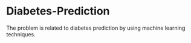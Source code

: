 # Diabetes-Prediction
The problem is related to diabetes prediction by using machine learning techniques.
